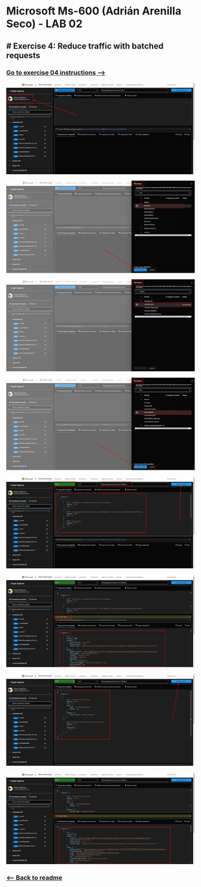 # Microsoft Ms-600 (Adrián Arenilla Seco) - LAB 02


## # Exercise 4: Reduce traffic with batched requests
### [Go to exercise 04 instructions -->](05-Exercise-4-Reduce-traffic-with-batched-requests.md)



![](Evidences/Image05a.png)

![](Evidences/Image05b.png)

![](Evidences/Image05c.png)

![](Evidences/Image05d.png)

![](Evidences/Image05e.png)

![](Evidences/Image05f.png)

![](Evidences/Image05g.png)

![](Evidences/Image05h.png)

### [<-- Back to readme](../../../../)